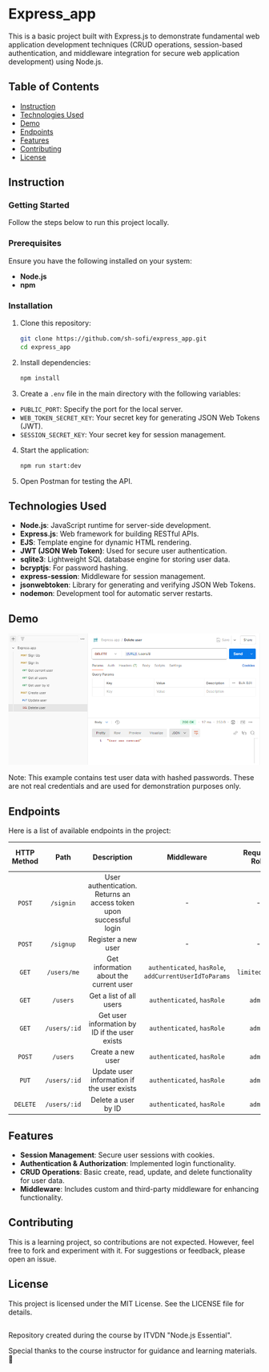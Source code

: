 # Express_app

This is a basic project built with Express.js to demonstrate fundamental web application development techniques (CRUD operations, session-based authentication, and middleware integration for secure web application development) using Node.js.

## Table of Contents

- [Instruction](#instruction)
- [Technologies Used](#technologies-used)
- [Demo](#demo)
- [Endpoints](#endpoints)
- [Features](#features)
- [Contributing](#contributing)
- [License](#license)

## Instruction

### Getting Started

Follow the steps below to run this project locally.

### Prerequisites

Ensure you have the following installed on your system:

- **Node.js**
- **npm**

### Installation

1. Clone this repository:
   ```bash
   git clone https://github.com/sh-sofi/express_app.git
   cd express_app
   ```
2. Install dependencies:

   ```bash
   npm install
   ```

3. Create a `.env` file in the main directory with the following variables:

- `PUBLIC_PORT`: Specify the port for the local server.
- `WEB_TOKEN_SECRET_KEY`: Your secret key for generating JSON Web Tokens (JWT).
- `SESSION_SECRET_KEY`: Your secret key for session management.

4. Start the application:

   ```bash
   npm run start:dev
   ```

5. Open Postman for testing the API.

## Technologies Used

- **Node.js**: JavaScript runtime for server-side development.
- **Express.js**: Web framework for building RESTful APIs.
- **EJS**: Template engine for dynamic HTML rendering.
- **JWT (JSON Web Token)**: Used for secure user authentication.
- **sqlite3**: Lightweight SQL database engine for storing user data.
- **bcryptjs**: For password hashing.
- **express-session**: Middleware for session management.
- **jsonwebtoken**: Library for generating and verifying JSON Web Tokens.
- **nodemon**: Development tool for automatic server restarts.

## Demo

![Home Page Screenshot](./public/express-app-postman.PNG)

Note: This example contains test user data with hashed passwords. These are not real credentials and are used for demonstration purposes only.

## Endpoints

Here is a list of available endpoints in the project:

| **HTTP Method** |   **Path**   |                          **Description**                           |                     **Middleware**                     | **Required Role** | **Expected Response Status** |
| :-------------: | :----------: | :----------------------------------------------------------------: | :----------------------------------------------------: | :---------------: | :--------------------------: |
|     `POST`      |  `/signin`   | User authentication. Returns an access token upon successful login |                           -                            |         -         |           `200 OK`           |
|     `POST`      |  `/signup`   |                        Register a new user                         |                           -                            |         -         |        `201 Created`         |
|      `GET`      | `/users/me`  |               Get information about the current user               | `authenticated`, `hasRole`, `addCurrentUserIdToParams` |  `limited_user`   |           `200 OK`           |
|      `GET`      |   `/users`   |                      Get a list of all users                       |               `authenticated`, `hasRole`               |      `admin`      |           `200 OK`           |
|      `GET`      | `/users/:id` |           Get user information by ID if the user exists            |               `authenticated`, `hasRole`               |      `admin`      |           `200 OK`           |
|     `POST`      |   `/users`   |                         Create a new user                          |               `authenticated`, `hasRole`               |      `admin`      |        `201 Created`         |
|      `PUT`      | `/users/:id` |             Update user information if the user exists             |               `authenticated`, `hasRole`               |      `admin`      |           `200 OK`           |
|    `DELETE`     | `/users/:id` |                        Delete a user by ID                         |               `authenticated`, `hasRole`               |      `admin`      |       `204 No Content`       |

## Features

- **Session Management**: Secure user sessions with cookies.
- **Authentication & Authorization**: Implemented login functionality.
- **CRUD Operations**: Basic create, read, update, and delete functionality for user data.
- **Middleware**: Includes custom and third-party middleware for enhancing functionality.

## Contributing

This is a learning project, so contributions are not expected. However, feel free to fork and experiment with it. For suggestions or feedback, please open an issue.

## License

This project is licensed under the MIT License. See the LICENSE file for details.

##

Repository created during the course by ITVDN "Node.js Essential".

Special thanks to the course instructor for guidance and learning materials. 🙌
